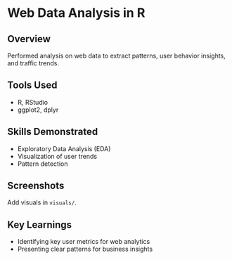 # Web Data Analysis in R

## Overview
Performed analysis on web data to extract patterns, user behavior insights, and traffic trends.

## Tools Used
- R, RStudio
- ggplot2, dplyr

## Skills Demonstrated
- Exploratory Data Analysis (EDA)
- Visualization of user trends
- Pattern detection

## Screenshots
Add visuals in `visuals/`.

## Key Learnings
- Identifying key user metrics for web analytics
- Presenting clear patterns for business insights
